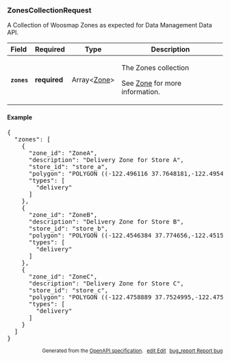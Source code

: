 <!--- This is a generated file, do not edit! -->
<!--- [START woosmap_http_schema_zonescollectionrequest] -->
<h3 class="schema-object" id="ZonesCollectionRequest">ZonesCollectionRequest</h3>

A Collection of Woosmap Zones as expected for Data Management Data API.

| Field                                                                                                     | Required     | Type                              | Description                                                                                                                  |
| :-------------------------------------------------------------------------------------------------------- | ------------ | --------------------------------- | ---------------------------------------------------------------------------------------------------------------------------- |
| <h4 id="ZonesCollectionRequest-zones" class="add-link schema-object-property-key"><code>zones</code></h4> | **required** | Array&lt;[Zone](#Zone "Zone")&gt; | <div class="ref-property-description"><p>The Zones collection</p><p>See <a href="#Zone">Zone</a> for more information.</div> |

<h4 class="schema-object-example" id="ZonesCollectionRequest-example">Example</h4>

<pre class="notranslate lang-json prettyprint">{
  "zones": [
    {
      "zone_id": "ZoneA",
      "description": "Delivery Zone for Store A",
      "store_id": "store_a",
      "polygon": "POLYGON ((-122.496116 37.7648181,-122.4954079 37.751518,-122.4635648 37.7530788,-122.4618481 37.7514501,-122.4601315 37.7521288,-122.4565266 37.7513144,-122.4540375 37.7566755,-122.4528359 37.7583041,-122.4515485 37.7595934,-122.4546384 37.774656,-122.4718903 37.7731635,-122.472577 37.772485,-122.4755811 37.7725529,-122.4791001 37.7723493,-122.4793576 37.7713995,-122.4784993 37.769839,-122.4783276 37.7680071,-122.4774693 37.766718,-122.4772118 37.7652931,-122.496116 37.7648181))",
      "types": [
        "delivery"
      ]
    },
    {
      "zone_id": "ZoneB",
      "description": "Delivery Zone for Store B",
      "store_id": "store_b",
      "polygon": "POLYGON ((-122.4546384 37.774656,-122.4515485 37.7595934,-122.4354306 37.7602172,-122.4333707 37.7512596,-122.423071 37.7511239,-122.4242726 37.7687665,-122.4259893 37.7691736,-122.4289075 37.7732444,-122.4306241 37.7850483,-122.4472753 37.7830133,-122.445902 37.7759581,-122.4546384 37.774656))",
      "types": [
        "delivery"
      ]
    },
    {
      "zone_id": "ZoneC",
      "description": "Delivery Zone for Store C",
      "store_id": "store_c",
      "polygon": "POLYGON ((-122.4758889 37.7524995,-122.4751594 37.7321718,-122.4688079 37.7299995,-122.4648597 37.7261979,-122.4519851 37.7228035,-122.4483802 37.7215815,-122.4458053 37.726741,-122.4365356 37.7310857,-122.4315574 37.7324433,-122.4246909 37.7312214,-122.4219444 37.731493,-122.423071 37.7511239,-122.4333707 37.7512596,-122.4354306 37.7602172,-122.4515485 37.7595934,-122.4528628 37.7582744,-122.4540375 37.7566755,-122.4565266 37.7513144,-122.4601315 37.7521288,-122.4618481 37.7514501,-122.4635648 37.7530788,-122.4758889 37.7524995))",
      "types": [
        "delivery"
      ]
    }
  ]
}</pre>

<p style="text-align: right; font-size: smaller;">Generated from the <a data-label="openapi-github" href="https://github.com/woosmap/openapi-specification" title="Woosmap OpenAPI Specification" class="external">OpenAPI specification</a>.
<a data-label="openapi-github-woosmap-http-schema-zonescollectionrequest" data-action="edit" style="margin-left: 5px;" href="https://github.com/woosmap/openapi-specification/blob/main/specification/schemas/ZonesCollectionRequest.yml" title="Edit on GitHub"><span class="material-icons">edit</span> Edit</a>
<a data-label="openapi-github-woosmap-http-schema-zonescollectionrequest" data-action="bug" style="margin-left: 5px;" href="https://github.com/woosmap/openapi-specification/issues/new?assignees=&labels=type%3A+bug%2C+triage+me&template=bug_report.md&title=[schemas] Bug - ZonesCollectionRequest" title="File bug for schemas on GitHub"><span class="material-icons">bug_report</span> Report bug</a>
</p>

<!--- [END woosmap_http_schema_zonescollectionrequest] -->
